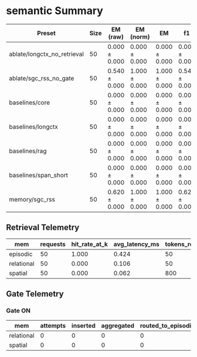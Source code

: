 # semantic Summary

| Preset | Size | EM (raw) | EM (norm) | EM | f1 | overlong | format_violation | generated_tokens | input_tokens | latency_ms_mean | refusal_rate | rss_mb | time_ms_per_100 | total_tokens |
|---|---|---|---|---|---|---|---|---|---|---|---|---|---|---|
| ablate/longctx_no_retrieval | 50 | 0.000 ± 0.000 | 0.000 ± 0.000 | 0.000 ± 0.000 | 0.000 ± 0.000 | 0.000 ± 0.000 | 0.000 ± 0.000 | – | – | – | 0.000 ± 0.000 | – | – | – |
| ablate/sgc_rss_no_gate | 50 | 0.540 ± 0.000 | 1.000 ± 0.000 | 1.000 ± 0.000 | 0.540 ± 0.000 | 0.000 ± 0.000 | 0.460 ± 0.000 | 134.000 ± 0.000 | 2450.000 ± 0.000 | 94.651 ± 0.000 | 0.000 ± 0.000 | 1697.516 ± 0.000 | 183.200 ± 0.000 | 2584.000 ± 0.000 |
| baselines/core | 50 | 0.000 ± 0.000 | 0.000 ± 0.000 | 0.000 ± 0.000 | 0.000 ± 0.000 | 0.000 ± 0.000 | 0.000 ± 0.000 | – | – | – | 0.000 ± 0.000 | – | – | – |
| baselines/longctx | 50 | 0.000 ± 0.000 | 0.000 ± 0.000 | 0.000 ± 0.000 | 0.000 ± 0.000 | 0.000 ± 0.000 | 0.000 ± 0.000 | – | – | – | 0.000 ± 0.000 | – | – | – |
| baselines/rag | 50 | 0.000 ± 0.000 | 0.000 ± 0.000 | 0.000 ± 0.000 | 0.000 ± 0.000 | 0.000 ± 0.000 | 0.000 ± 0.000 | – | – | – | 0.000 ± 0.000 | – | – | – |
| baselines/span_short | 50 | 0.000 ± 0.000 | 0.000 ± 0.000 | 0.000 ± 0.000 | 0.000 ± 0.000 | 0.000 ± 0.000 | 0.000 ± 0.000 | – | – | – | 0.000 ± 0.000 | – | – | – |
| memory/sgc_rss | 50 | 0.620 ± 0.000 | 1.000 ± 0.000 | 1.000 ± 0.000 | 0.620 ± 0.000 | 0.000 ± 0.000 | 0.380 ± 0.000 | 130.000 ± 0.000 | 2450.000 ± 0.000 | 96.820 ± 0.000 | 0.000 ± 0.000 | 1712.246 ± 0.000 | 187.697 ± 0.000 | 2580.000 ± 0.000 |

## Retrieval Telemetry
| mem | requests | hit_rate_at_k | avg_latency_ms | tokens_returned |
|---|---|---|---|---|
| episodic | 50 | 1.000 | 0.424 | 50 |
| relational | 50 | 0.000 | 0.106 | 50 |
| spatial | 50 | 0.000 | 0.062 | 800 |

## Gate Telemetry
### Gate ON
| mem | attempts | inserted | aggregated | routed_to_episodic | blocked_new_edges |
|---|---|---|---|---|---|
| relational | 0 | 0 | 0 | 0 | 0 |
| spatial | 0 | 0 | 0 | 0 | 0 |
